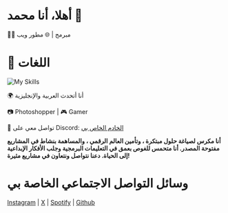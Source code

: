 # أهلا، أنا محمد 👋

👨‍💻 مبرمج  | 🌐 مطور ويب



# 🔧 اللغات

![My Skills](https://skillicons.dev/icons?i=html,css,js)

🌍 أنا أتحدث العربية والإنجليزية

 📷 Photoshopper | 🎮 Gamer

💬 تواصل معي على Discord: [الخادم الخاص بي](https://discord.gg/rujsQAVbGF)

**أنا مكرس لصياغة حلول مبتكرة ، وتأمين العالم الرقمي ، والمساهمة بنشاط في المشاريع مفتوحة المصدر. أنا متحمس للغوص بعمق في التعليمات البرمجية وجلب الأفكار الإبداعية إلى الحياة. دعنا نتواصل ونتعاون في مشاريع مثيرة!**

# وسائل التواصل الاجتماعي الخاصة بي

[Instagram](https://www.instagram.com/medowaleedmagde)  | [X](https://twitter.com/mohamad_mgde) | [Spotify](https://open.spotify.com/user/rroenaf41zyzjmo49d0ddvdog) | [Github](https://github.com/medowalee)
